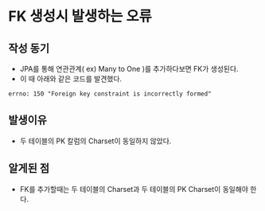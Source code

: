 # FK 생성시 발생하는 오류

## 작성 동기
- JPA를 통해 연관관계( ex) Many to One )를 추가하다보면 FK가 생성된다.
- 이 때 아래와 같은 코드를 발견했다.
```
errno: 150 "Foreign key constraint is incorrectly formed"
```

## 발생이유
- 두 테이블의 PK 칼럼의 Charset이 동일하지 않았다.

## 알게된 점
- FK를 추가할때는 두 테이블의 Charset과 두 테이블의 PK Charset이 동일해야 한다.
